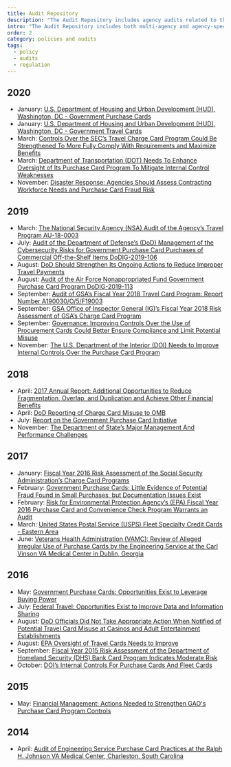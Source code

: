 ```yaml
---
title: Audit Repository
description: "The Audit Repository includes agency audits related to the GSA SmartPay program."
intro: "The Audit Repository includes both multi-agency and agency-specific audits related to the GSA SmartPay program."
order: 2
category: policies and audits
tags:
  - policy
  - audits
  - regulation
---
```


## 2020

- January: [U.S. Department of Housing and Urban Development (HUD), Washington, DC - Government Purchase Cards](/policies-and-audits/audits/2020-hud-purchase)
- January: [U.S. Department of Housing and Urban Development (HUD), Washington, DC - Government Travel Cards](/policies-and-audits/audits/2020-hud-travel)
- March: [Controls Over the SEC’s Travel Charge Card Program Could Be Strengthened To More Fully Comply With Requirements and Maximize Benefits](/policies-and-audits/audits/2020-sec-travel)
- March: [Department of Transportation (DOT) Needs To Enhance Oversight of Its Purchase Card Program To Mitigate Internal Control Weaknesses](/policies-and-audits/audits/2020-dot-purchase)
- November: [Disaster Response: Agencies Should Assess Contracting Workforce Needs and Purchase Card Fraud Risk](/policies-and-audits/audits/2020-gao-disaster-response)

## 2019

- March: [The National Security Agency (NSA) Audit of the Agency’s Travel Program AU-18-0003](/policies-and-audits/audits/2019/nsa-travel)
- July: [Audit of the Department of Defense’s (DoD) Management of the Cybersecurity Risks for Government Purchase Card Purchases of Commercial Off-the-Shelf Items DoDIG-2019-106](/policies-and-audits/audits/2019-dod-purchase)
- August: [DoD Should Strengthen Its Ongoing Actions to Reduce Improper Travel Payments](/policies-and-audits/audits/2019-dod-travel)
- August: [Audit of the Air Force Nonappropriated Fund Government Purchase Card Program DoDIG-2019-113](/policies-and-audits/audits/2019-dod-air-force-purchase)
- September: [Audit of GSA’s Fiscal Year 2018 Travel Card Program: Report Number A190030/O/5/F19003](/policies-and-audits/audits/2019-gsa-travel)
- September: [GSA Office of Inspector General (IG)’s Fiscal Year 2018 Risk Assessment of GSA’s Charge Card Program](/policies-and-audits/audits/2019-gsa-purchase)
- September: [Governance: Improving Controls Over the Use of Procurement Cards Could Better Ensure Compliance and Limit Potential Misuse](/policies-and-audits/audits/2019-amtrak-purchase)
- November: [The U.S. Department of the Interior (DOI) Needs to Improve Internal Controls Over the Purchase Card Program](/policies-and-audits/audits/2019-doi-purchase)

## 2018

- April: [2017 Annual Report: Additional Opportunities to Reduce Fragmentation, Overlap, and Duplication and Achieve Other Financial Benefits](/policies-and-audits/audits/2018-gao)
- April: [DoD Reporting of Charge Card Misuse to OMB](/policies-and-audits/audits/2018-dod-purchase-travel)
- July: [Report on the Government Purchase Card Initiative](/policies-and-audits/audits/cigie/purchase)
- November: [The Department of State’s Major Management And Performance Challenges](/policies-and-audits/audits/2018-dos)

## 2017

- January: [Fiscal Year 2016 Risk Assessment of the Social Security Administration’s Charge Card Programs](/policies-and-audits/audits/2017-ssa-purchase)
- February: [Government Purchase Cards: Little Evidence of Potential Fraud Found in Small Purchases, but Documentation Issues Exist](/policies-and-audits/audits/2017-gao-purchase)
- February: [Risk for Environmental Protection Agency’s (EPA) Fiscal Year 2016 Purchase Card and Convenience Check Program Warrants an Audit](/policies-and-audits/audits/2017-epa-purchase)
- March: [United States Postal Service (USPS) Fleet Specialty Credit Cards - Eastern Area](/policies-and-audits/audits/2017-usps-fleet)
- June: [Veterans Health Administration (VAMC): Review of Alleged Irregular Use of Purchase Cards by the Engineering Service at the Carl Vinson VA Medical Center in Dublin, Georgia](/policies-and-audits/audits/va-purchase)

## 2016

- May: [Government Purchase Cards: Opportunities Exist to Leverage Buying Power](/policies-and-audits/audits/2016-gao-purchase)
- July: [Federal Travel: Opportunities Exist to Improve Data and Information Sharing](/policies-and-audits/audits/2016-gao-travel)
- August: [DoD Officials Did Not Take Appropriate Action When Notified of Potential Travel Card Misuse at Casinos and Adult Entertainment Establishments](/policies-and-audits/audits/2016-dod-travel)
- August: [EPA Oversight of Travel Cards Needs to Improve](/policies-and-audits/audits/2016-epa-travel)
- September: [Fiscal Year 2015 Risk Assessment of the Department of Homeland Security (DHS) Bank Card Program Indicates Moderate Risk](/policies-and-audits/audits/2016-dha-purchase)
- October: [DOI’s Internal Controls For Purchase Cards And Fleet Cards](/policies-and-audits/audits/2016-doi-purchase-fleet)

## 2015

- May: [Financial Management: Actions Needed to Strengthen GAO's Purchase Card Program Controls](/policies-and-audits/audits/2015-gao-purchase)

## 2014

- April: [Audit of Engineering Service Purchase Card Practices at the Ralph H. Johnson VA Medical Center, Charleston, South Carolina](/policies-and-audits/audits/2014-va-purchase)
